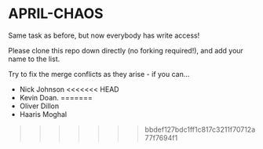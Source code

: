 # APRIL-CHAOS

Same task as before, but now everybody has write access!

Please clone this repo down directly (no forking required!), and add your name to the list.

Try to fix the merge conflicts as they arise - if you can...

- Nick Johnson
<<<<<<< HEAD
- Kevin Doan.
=======
- Oliver Dillon
- Haaris Moghal
>>>>>>> bbdef127bdc1ff1c817c3211f70712a77f7694f1
